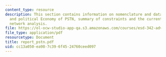 ```yaml
---
content_type: resource
description: This section contains information on nomenclature and data sources, history
  and political Economy of PSTN, summary of constraints and the current state of PSTN,
  network analysis.
file: https://ol-ocw-studio-app-qa.s3.amazonaws.com/courses/esd-342-advanced-system-architecture-spring-2006/cc13a050ea987c396f4524760ceed097_report_pstn.pdf
file_type: application/pdf
resourcetype: Document
title: report_pstn.pdf
uid: cc13a050-ea98-7c39-6f45-24760ceed097
---
```

